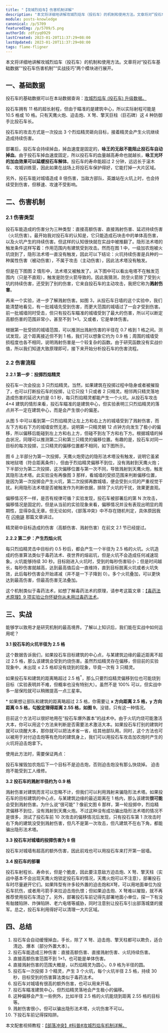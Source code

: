 ```yaml
---
title: "【攻城烈焰车】伤害机制详解"
description: "本文将详细地讲解攻城烈焰车（投石车）的机制和使用方法。文章将对“投石车基础数据”“投石车伤害机制”“实战技巧”两个模块进行展开。投石车拥有 11 格的超长射程，但由于瞄准的是建筑中心，所以实际射程可能是 10.5 格或 10 格。只有天鹰火炮、迫击炮、X 弩、擎天巨柱（巨石碑）这 4 种防御手比投石车长。"
module: posts-knowledge
canonical: /p/5709
featuredImg: /p/5709/5.png
authorId: zdfzyq0929
lastCreated: 2023-01-20T11:37:29+08:00
lastUpdated: 2023-01-20T11:37:29+08:00
tags: flame-fligner
---
```


本文将详细地讲解攻城烈焰车（投石车）的机制和使用方法。文章将对“投石车基础数据”“投石车伤害机制”“实战技巧”两个模块进行展开。

## 一、基础数据

投石车的基础数据可以在本站数据查询：[攻城烈焰车 (投石车) 升级数据。](/upgrade/0245-Flame-Flinger)

投石车拥有 11 格的超长射程，但由于瞄准的是建筑中心，所以实际射程可能是 10.5 格或 10 格。只有天鹰火炮、迫击炮、X 弩、擎天巨柱（巨石碑）这 4 种防御手比投石车长。

投石车的攻击方式是一次投出 3 个烈焰精灵砸向目标，接着精灵会产生火坑继续造成持续伤害。

部署后，投石车会持续掉血，掉血速度是固定的，**咏王的无敌不能阻止投石车自动掉血**。由于投石车掉血速度固定，所以投石车的血量越高寿命也就越长，**咏王光环的加血效果可以延缓投石车解体**。投石车的寿命能超过 2 分钟，远远长于滚木车、攻城训练营，因此如果在战场上将投石车保护得好，它能打掉一大片区域。

另外，投石车能对城墙造成 8 倍伤害，当敌方部队、英雄站在火坑上时，也会持续受到伤害，但移速、攻速不受影响。

## 二、伤害机制

### 2.1 伤害类型

投石车能造成的伤害分为三种类型：直接高额伤害、直接溅射伤害、延迟持续伤害（火坑伤害）。最开始我对投石车的认知是，它只能造成石块击中的单体高伤害，以及火坑产生的持续伤害。但这样的认知很快就在实战中被推翻了。隐形法术塔的触发条件这样写着：作用范围内有建筑受到攻击。然而在图 1 中，一级加农炮被火坑烧到了，隐形法术塔一直没有触发，因此可以下结论：火坑持续伤害是兵种的一种属性伤害（被动伤害），不属于攻击（主动伤害），因此法术塔没有触发。

<Pic src="/p/5709/5.png" width="502" height="323" caption="图 1：法术塔没有触发" alt="" maxWidth="500px"  />

但是在下图图 2 情形中，法术塔又被触发了。从下图中可以看出电塔不在触发范围内（只是不直观），触发是防空火箭导致的。因此我猜测，防空火箭除了受到火坑的持续伤害，还受到了别的伤害，它来自投石车的主动攻击，我把它称为**溅射伤害**。

<Pic src="/p/5709/3.png" width="760" height="494" caption="图 2：法术塔又触发了" alt=""  maxWidth="500px" />

再来一个实验，进一步了解溅射伤害。如图 3，从投石车日墙的这个实验中，我们能清楚地看见，有一批城墙先受到伤害，而更大范围的城墙过了一会才受到伤害。前一批城墙同时受击，但只有投石车瞄准的城墙受到了最大的伤害，所以可以断定高额伤害的范围非常小，甚至不到 1×1，又或者，它是单体伤害。

<Pic src="/p/5709/光影魔术手拼图.jpg" width="1000" height="645" caption="图 3：溅射伤害详细实验" alt="第 3 秒 12 帧：没有城墙受损。第 3 秒 13 帧：8 快城墙率先同时受到伤害。第 4 秒 01 帧：有更多城墙受损（因为受到火坑灼烧）。第一批城墙（除了目标城墙）受到的是溅射伤害，而目标城墙受到高额伤害，溅射伤害是随高额伤害同时造成的。结合视频的帧率，每秒 23 帧，大致推算出产生火坑的延迟是 0.5 秒。结合城墙受损的面积，基本可以确定溅射伤害的半径为 1 格。" />

根据第一批受损的城墙范围，可以推测出溅射伤害的半径在 0.7 格到 1 格之间。测试发现，这个距离接近但不到 1 格，我们可以想象它约为 0.9 格；周围的城墙受损程度也各不相同，说明溅射伤害是一个较复杂的函数。由于研究函数没有实战价值，所以我们知道大致原理即可，接下来开始分析投石车的伤害流程。

### 2.2 伤害流程

**2.2.1 第一步：投掷烈焰精灵**

投石车一次会投出 3 只烈焰精灵。当然，如果建筑在投掷过程中隐身或者被摧毁了，也可以打断投石车的投掷，让它只投 1 只或者 2 只精灵。相邻两只精灵落地造成伤害的延迟大约是 0.1 秒，每只烈焰精灵都能产生一个火坑。从投石车攻击 4×4 建筑的情形来看，投石车瞄准的是建筑中心，但实验表明三只烈焰精灵的落点并不一定在建筑中心，而是会产生很小的偏差。

<Pic src="/p/5709/图4.png" width="563" height="454" caption="图 4：投石车瞄准的是建筑中心，但烈焰精灵真的完全砸在中心吗？" alt="" maxWidth="450px" />
<Pic src="/p/5709/图5.jpg" width="2400" height="1080" caption="图 5：第一只烈焰精灵没有砸在建筑正中心" alt="" maxWidth="600px" />

从图 5 中可以看到第一只烈焰精灵让左上方和右上方的城墙受到了溅射伤害，而左下方和右下方的城墙安然无恙，说明第一只精灵朝 12 点钟方向发生了极小的偏移，所以偏移后能碰到左上方和右上方，但碰不到左下方和右下方。根据城墙的掉血状况，同理可以推测第二只和第三只精灵的偏移位置。有趣的是，投石车对同一目标的每次投掷，三只精灵的偏移位置都不相同，如下图所示。

<Pic src="/p/5709/图6.png" width="512" height="566" caption="图 6" alt="" />

图 6 上半部分为第一次投掷，天鹰火炮旁边的隐形法术塔没有触发，说明它虽紧挨地狱塔（符合距离条件），但由于烈焰精灵偏移不到位，没有溅射到天鹰火炮；下半部分为第二次投掷，这次偏移位置与第一次不同，导致溅射到天鹰火炮，触发其隐形法术塔。此实验没有再像图 3 那样，看城墙的受损范围来判断偏移位置，是因为第一次投掷会产生火坑，第二次投掷再数城墙，便会受到火坑的严重视觉干扰。利用隐形法术塔是否被触发作为判断依据，排除了火坑的干扰，效果更直观。

偏移情况不一样，是否有规律可循？实验发现，投石车被部署后的第 N 次攻击，偏移情况是固定的，但是从当前的实验现象来看，偏移情况并没有表现出明显的周期性，显得杂乱无章。但无论如何，《部落冲突》中不存在随机判定，具体原因我在 [闪电链](/p/5546) 那篇文章讲过。

<Pic src="/p/5709/ok.jpg" width="512" height="260" caption="图 7：偏移位置实验结果" alt="" />

精灵砸中目标造成的伤害（高额伤害、溅射伤害）在前文 2.1 节已经提过。

**2.2.2 第二步：产生烈焰火坑**

每只烈焰精灵击中目标约 0.5 秒后，都会产生一个半径为 2.5 格的火坑。火坑造成的伤害算法类似于毒药法术、夜世界的熔岩坑，但是火坑不会造成任何减速现象。火坑能够持续 30 秒。目标刚进入火坑时，受到的每秒伤害较小；但是时间越长，每秒伤害就越高，达到最高值后会一直维持，直到目标脱离火坑或者火坑失效，此后每秒伤害会开始递减（并不是一下子降到 0）。多个火坑叠加，可以更快达到最高伤害，但最高伤害无法叠加。

这个机制类似于毒药法术，如想了解毒药法术的原理，请参考这篇文章：[【毒药法术原理】9 项实验让你怀疑你从未用过毒药法术](/p/1505)。

## 三、实战

能够学以致用才是研究机制的最高境界。了解以上知识后，我们能在实战中如何运用呢？

**3.1 投石车的火坑半径为 2.5 格**

这个数据告诉我们，如果投石车目标建筑的中心点，与某建筑边缘的最近距离不超过 2.5 格，那么该建筑会受到灼烧伤害。虽然烈焰精灵存在偏移，但目前的实验现象中，未出现 ≤ 2.5 格却没有烧到的现象，毕竟一次有 3 只精灵。

<Pic src="/p/5709/图7-副本.png" width="1032" height="654" caption="图 8：计算其他建筑是否可以被火坑烧到<br>火坑由烈焰精灵产生，而烈焰精灵并不完全砸在中心点，但是这个偏移量太小，可以忽略不计。" alt="根据勾股定理，红线代表距离，值为根号五 < 2.5，大本营能被烧到" maxWidth="550px" />

如果投石车和建筑的距离略超过 2.5 格<sup>\*</sup>，那么只要烈焰精灵偏移到位也可能烧到目标（实验表明并不难，但概率也没有特别大）。虽然不是 100% 可以，但实战中多一层保险就可以稍微提高一点三星率。

\* 如果想让部队和建筑的距离略超过 2.5 格，你需要让 **x 方向距离 2.5 格，y 方向距离 0.5 格，勾股定理得距离 2.55 格，如图 9**。没错，只有这一种情况。

<Pic src="/p/5709/图9.jpg" width="512" height="520" caption="图 9：虽然火坑半径为 2.5，但因为烈焰精灵偏移量的存在，火坑依然有可能伤害到距离超过 2.55 格的目标" alt="第一发打箭塔，第二发打炸弹塔，未烧到大本（偏移不到位），第三发打炸弹塔，烧到大本（朝右下方偏移了足够的距离）。" maxWidth="500px" />

目前这个方法可以很好地用在“投石车爆外置本”的战术中。由于火坑灼烧可能激活大本，你可以用这个方法来判断是否需要法术激活大本。如果投石车打别的建筑时就可以烧醒大本，那你就可以把法术省一省，给其他部队用。同时，这个方法也可以被用于对付迫击炮等有危险的建筑身上，我们可以用投石车攻击加农炮时产生的火坑将迫击炮拿下。

使用此方法时，需要保证两点：

投石车摧毁加农炮后下一个目标不是迫击炮，否则迫击炮没有那么快烧掉。
迫击炮不能受到工人维修。

**3.2 投石车的溅射半径约为 0.9 格**

溅射伤害对建筑而言可以忽略不计，但我们可以利用溅射来骗隐形法术塔。如果投石车的目标建筑的中心点，与某建筑边缘的最近距离在 1 格内，那么该建筑**很可能**会受到溅射伤害。为什么说“很可能”？像前文图 6 那样，第一轮投掷中，烈焰精灵偏移不到位，没有溅射到天鹰火炮。不过这种没有成功骗出隐形法术塔的情况不是很多，测试了投石车前 10 次攻击的偏移情况后发现，只有投石车第 1 次攻击时右下角的建筑没受到溅射伤害，但凡不是第一次攻击，但凡建筑不在右下角，都能骗出隐形法术塔。

**3.3 投石车对城墙的投掷伤害为 8 倍**

投石车对城墙有超高的额外伤害，因此前戏也可以用投石车来打开第一层墙。

**3.4 投石车的部署**

投石车射程长、寿命长，但是个脆皮，因此要注意敌方迫击炮、X 弩、擎天柱（实战中基本不会出现天鹰火炮锁定投石车的情况，天鹰火炮可以不注意），部署投石车时尽量避开它们。如果阵型有许多较外置的迫击炮和X弩，可以用地面单位为投石车抗伤，或者用弓箭手来拉迫击炮仇恨；但如果迫击炮、X 弩难以摧毁，就不再推荐使用投石车清边了。另外，部署投石车前记得先部署地面小单位，探一下有没有骷髅陷阱、炸弹陷阱、老六电塔等威胁，同时注意别让投石车引出部落城堡的援军。总之，投石车利用得好可以清理一大片区域。

<Pic src="/p/5709/图8.png" width="794" height="458" caption="图 10：投石车踩到了老六电塔" alt="" maxWidth="550px" />

## 四、总结

1. 投石车会自动缓慢掉血，手长，除了 X 弩、迫击炮、擎天柱都可以欺负，适合清边、爆本（部分外置大本）。
2. 投石车能造成三种伤害：直接高额伤害、直接溅射伤害、火坑持续伤害。
3. 直接高额伤害范围不到 1×1，也可能是单体伤害。
4. 直接溅射伤害的范围大概是，以烈焰精灵为圆心，0.9 格为半径的圆。
5. 投石车一次投掷 3 个精灵，产生 3 个火坑，每个火坑半径 2.5 格，持续 30 秒，目标受到的伤害算法类似于毒药法术。
6. 投石车对城墙有很高的额外伤害，也可以用来开墙。
7. 投石车瞄准建筑中心，但烈焰精灵落地会产生极小的偏移。
8. 这种偏移会产生一些例外，比如半径 2.5 格的火坑能烧到距离 2.55 格的目标等。
9. 溅射伤害很小，但可以骗出隐形法术塔，火坑伤害不可以。
10. 下投石车前记得探陷阱。

<PostCopyright>

本文配套视频教程：[【部落冲突】#科普#攻城烈焰车机制详解。](https://www.bilibili.com/video/BV1jG4y1F7FD/)

</PostCopyright>